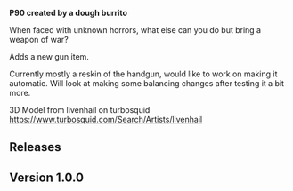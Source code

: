 **P90 created by a dough burrito**

When faced with unknown horrors, what else can you do but bring a weapon of war? 

Adds a new gun item.

Currently mostly a reskin of the handgun, would like to work on making it automatic. Will look at making some balancing changes after testing it a bit more.

3D Model from livenhail on turbosquid https://www.turbosquid.com/Search/Artists/livenhail

## Releases

## Version 1.0.0
